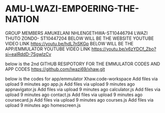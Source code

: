 # AMU-LWAZI-EMPOERING-THE-NATION
GROUP MEMBERS
AMUKELANI NHLENGETHWA-ST10446794
LWAZI THUTO ZONDO- ST10447204
BELOW WILL BE THE WEBSITE YOUTUBE VIDEO LINK
https://youtu.be/hdL7nSKGp
BELOW WILL BE THE APP/EMMULATOR YOUTUBE VIDEO LINK
https://youtu.be/x6zYDCf_Zbo?si=eaIRddD-7SgwlzCv

below is the 2nd GITHUB RESIPOTORY FOR THE EMMULATOR CODES AND APP CODES
https://github.com/lwazi69/xhaw.git

below is the codes for app/emmulator
Xhaw.code-workspace
Add files via upload
9 minutes ago
app.js
Add files via upload
9 minutes ago
appnavigator.js
Add files via upload
9 minutes ago
calculator.js
Add files via upload
9 minutes ago
contact.js
Add files via upload
9 minutes ago
coursecard.js
Add files via upload
9 minutes ago
courses.js
Add files via upload
9 minutes ago
homescreen.js
